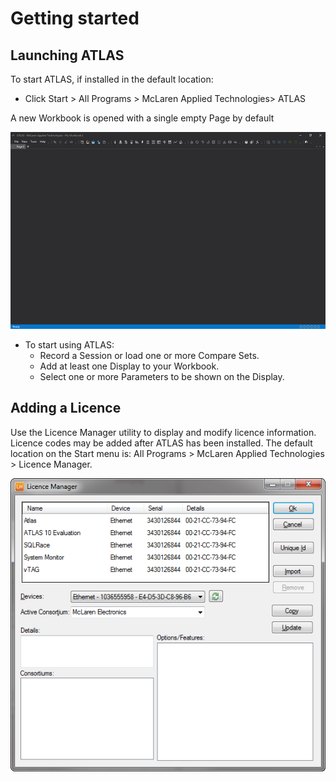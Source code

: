 # Getting started

## Launching ATLAS

To start ATLAS, if installed in the default location:

* Click Start > All Programs > McLaren Applied Technologies> ATLAS

A new Workbook is opened with a single empty Page by default

![ATLAS Workbook](assets/intro.png)

* To start using ATLAS:
    * Record a Session or load one or more Compare Sets.
    * Add at least one Display to your Workbook.
    * Select one or more Parameters to be shown on the Display.

## Adding a Licence

Use the Licence Manager utility to display and modify licence information. Licence codes may be added after ATLAS has been installed.
The default location on the Start menu is: All Programs > McLaren Applied Technologies >  Licence Manager.

![Licence Manager](assets/licence_manager.png)